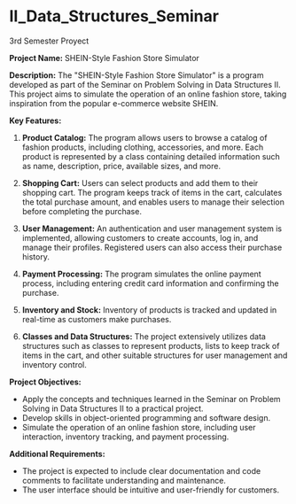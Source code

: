 # II_Data_Structures_Seminar
3rd Semester Proyect


**Project Name:** SHEIN-Style Fashion Store Simulator

**Description:**
The "SHEIN-Style Fashion Store Simulator" is a program developed as part of the Seminar on Problem Solving in Data Structures II. This project aims to simulate the operation of an online fashion store, taking inspiration from the popular e-commerce website SHEIN.

**Key Features:**

1. **Product Catalog:** The program allows users to browse a catalog of fashion products, including clothing, accessories, and more. Each product is represented by a class containing detailed information such as name, description, price, available sizes, and more.

2. **Shopping Cart:** Users can select products and add them to their shopping cart. The program keeps track of items in the cart, calculates the total purchase amount, and enables users to manage their selection before completing the purchase.

3. **User Management:** An authentication and user management system is implemented, allowing customers to create accounts, log in, and manage their profiles. Registered users can also access their purchase history.

4. **Payment Processing:** The program simulates the online payment process, including entering credit card information and confirming the purchase.

5. **Inventory and Stock:** Inventory of products is tracked and updated in real-time as customers make purchases.

6. **Classes and Data Structures:** The project extensively utilizes data structures such as classes to represent products, lists to keep track of items in the cart, and other suitable structures for user management and inventory control.

**Project Objectives:**
- Apply the concepts and techniques learned in the Seminar on Problem Solving in Data Structures II to a practical project.
- Develop skills in object-oriented programming and software design.
- Simulate the operation of an online fashion store, including user interaction, inventory tracking, and payment processing.

**Additional Requirements:**
- The project is expected to include clear documentation and code comments to facilitate understanding and maintenance.
- The user interface should be intuitive and user-friendly for customers.


